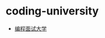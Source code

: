 # coding-university

- [编程面试大学](https://github.com/jwasham/coding-interview-university/blob/main/translations/README-cn.md)
